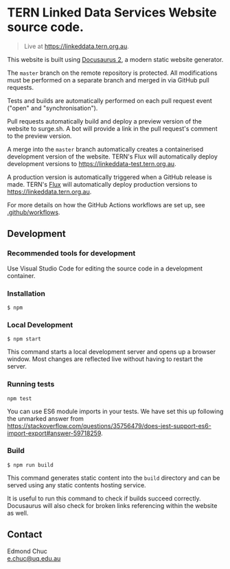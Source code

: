 # TERN Linked Data Services Website source code.

> Live at https://linkeddata.tern.org.au.

This website is built using [Docusaurus 2](https://docusaurus.io/), a modern static website generator.

The `master` branch on the remote repository is protected. All modifications must be performed on a separate branch and merged in via GitHub pull requests.

Tests and builds are automatically performed on each pull request event ("open" and "synchronisation").

Pull requests automatically build and deploy a preview version of the website to surge.sh. A bot will provide a link in the pull request's comment to the preview version.

A merge into the `master` branch automatically creates a containerised development version of the website. TERN's Flux will automatically deploy development versions to https://linkeddata-test.tern.org.au.

A production version is automatically triggered when a GitHub release is made. TERN's [Flux](https://fluxcd.io/) will automatically deploy production versions to https://linkeddata.tern.org.au.

For more details on how the GitHub Actions workflows are set up, see [.github/workflows](.github/workflows).

## Development

### Recommended tools for development

Use Visual Studio Code for editing the source code in a development container.

### Installation

```
$ npm
```

### Local Development

```
$ npm start
```

This command starts a local development server and opens up a browser window. Most changes are reflected live without having to restart the server.

### Running tests

```
npm test
```

You can use ES6 module imports in your tests. We have set this up following the unmarked answer from https://stackoverflow.com/questions/35756479/does-jest-support-es6-import-export#answer-59718259.

### Build

```
$ npm run build
```

This command generates static content into the `build` directory and can be served using any static contents hosting service.

It is useful to run this command to check if builds succeed correctly. Docusaurus will also check for broken links referencing within the website as well.

## Contact

Edmond Chuc  
e.chuc@uq.edu.au
